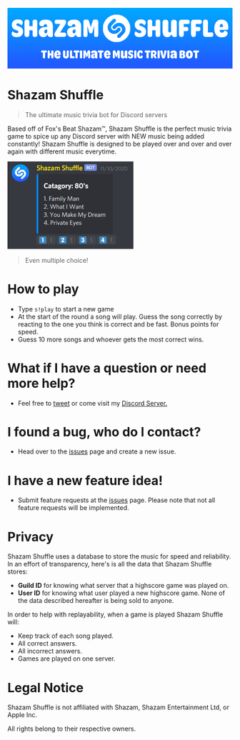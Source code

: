 ![](images/banner.png)

# Shazam Shuffle
> The ultimate music trivia bot for Discord servers

Based off of Fox's Beat Shazam™, Shazam Shuffle is the perfect music trivia game to spice up any Discord server with NEW music being added constantly! Shazam Shuffle is designed to be played over and over and over again with different music everytime.

![](images/example.png)

> Even multiple choice!

# How to play
* Type `s!play` to start a new game
* At the start of the round a song will play. Guess the song correctly by reacting to the one you think is correct and be fast. Bonus points for speed.
* Guess 10 more songs and whoever gets the most correct wins.

# What if I have a question or need more help?
* Feel free to [tweet](https://twitter.com/theguitarleader) or come visit my [Discord Server.](https://discord.gg/KDFzHGK)


# I found a bug, who do I contact?
* Head over to the [issues](https://github.com/TheGuitarleader/Shazam-Shuffle/issues) page and create a new issue.


# I have a new feature idea!
* Submit feature requests at the [issues](https://github.com/TheGuitarleader/Shazam-Shuffle/issues) page. Please note that not all feature requests will be implemented.

# Privacy
Shazam Shuffle uses a database to store the music for speed and reliability. In an effort of transparency, here's is all the data that Shazam Shuffle stores:
* __Guild ID__ for knowing what server that a highscore game was played on.
* __User ID__ for knowing what user played a new highscore game.
None of the data described hereafter is being sold to anyone.

In order to help with replayability, when a game is played Shazam Shuffle will:
* Keep track of each song played.
* All correct answers.
* All incorrect answers.
* Games are played on one server.

# Legal Notice
Shazam Shuffle is not affiliated with Shazam, Shazam Entertainment Ltd, or Apple Inc.

All rights belong to their respective owners.
